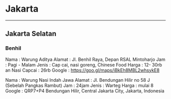 # Jakarta
---

## Jakarta Selatan

### Benhil

Nama    : Warung Aditya
Alamat  : Jl. Benhil Raya, Depan RSAL Mintoharjo
Jam     : Pagi - Malam
Jenis   : Cap cai, nasi goreng, Chinese Food
Harga   : 12- 30rb an
Nasi Capcai : 26rb
Google  : https://goo.gl/maps/iBkEh8MBL2whsykE8


Nama    : Warung Nasi Indah Jawa
Alamat  : Jl. Bendungan Hilir no 58 J (Sebelah Pangkas Rambut)
Jam     : 24jam
Jenis   : Warteg
Harga   : mulai 8 
Google  : QRP7+P4 Bendungan Hilir, Central Jakarta City, Jakarta, Indonesia



